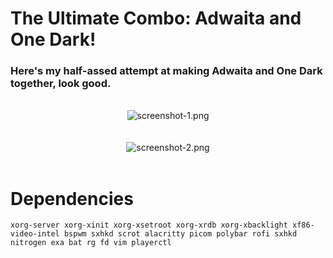 <h1>The Ultimate Combo: Adwaita and One Dark!

<h3>Here's my half-assed attempt at making Adwaita and One Dark together, look good.</h3><br>

<div align=center>
  <img src="screenshots/screenshot-1.png" alt="screenshot-1.png"><br><br><br>
  <img src="screenshots/screenshot-2.png" alt="screenshot-2.png">
</div><br>

# Dependencies

```
xorg-server xorg-xinit xorg-xsetroot xorg-xrdb xorg-xbacklight xf86-video-intel bspwm sxhkd scrot alacritty picom polybar rofi sxhkd nitrogen exa bat rg fd vim playerctl
```
